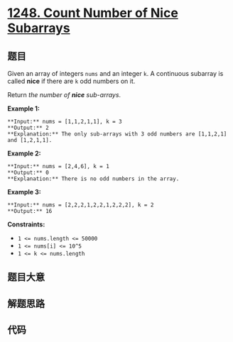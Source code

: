 # [1248. Count Number of Nice Subarrays](https://leetcode.com/problems/count-number-of-nice-subarrays)

## 题目

Given an array of integers `nums` and an integer `k`. A continuous subarray is
called **nice** if there are `k` odd numbers on it.

Return _the number of **nice** sub-arrays_.



**Example 1:**

    
    
    **Input:** nums = [1,1,2,1,1], k = 3
    **Output:** 2
    **Explanation:** The only sub-arrays with 3 odd numbers are [1,1,2,1] and [1,2,1,1].
    

**Example 2:**

    
    
    **Input:** nums = [2,4,6], k = 1
    **Output:** 0
    **Explanation:** There is no odd numbers in the array.
    

**Example 3:**

    
    
    **Input:** nums = [2,2,2,1,2,2,1,2,2,2], k = 2
    **Output:** 16
    



**Constraints:**

  * `1 <= nums.length <= 50000`
  * `1 <= nums[i] <= 10^5`
  * `1 <= k <= nums.length`


## 题目大意

## 解题思路

## 代码

```javascript

```

